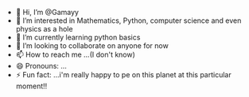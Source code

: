 - 👋 Hi, I’m @Gamayy
- 👀 I’m interested in Mathematics, Python, computer science and even physics as a hole
- 🌱 I’m currently learning python basics
- 💞️ I’m looking to collaborate on anyone for now
- 📫 How to reach me ...(I don't know)
- 😄 Pronouns: ...
- ⚡ Fun fact: ...i'm really happy to pe on this planet at this particular moment!!

<!---
Gamayy/Gamayy is a ✨ special ✨ repository because its `README.md` (this file) appears on your GitHub profile.
You can click the Preview link to take a look at your changes.
--->
